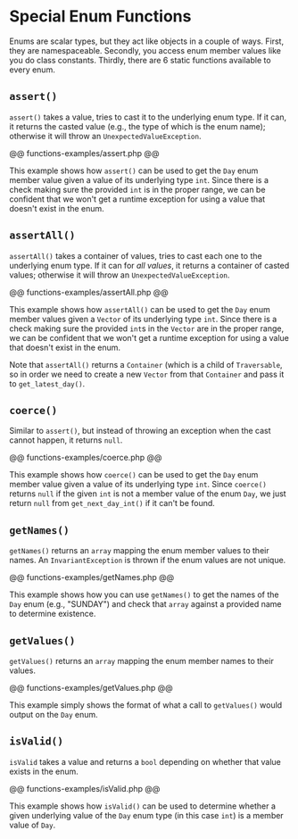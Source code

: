 # Special Enum Functions

Enums are scalar types, but they act like objects in a couple of ways. First, they are namespaceable. Secondly, you access enum member values like you do class constants. Thirdly, there are 6 static functions available to every enum.

## `assert()`

`assert()` takes a value, tries to cast it to the underlying enum type. If it can, it returns the casted value (e.g., the type of which is the enum name); otherwise it will throw an `UnexpectedValueException`.

@@ functions-examples/assert.php @@

This example shows how `assert()` can be used to get the `Day` enum member value given a value of its underlying type `int`. Since there is a check making sure the provided `int` is in the proper range, we can be confident that we won't get a runtime exception for using a value that doesn't exist in the enum.

## `assertAll()`

`assertAll()` takes a container of values, tries to cast each one to the underlying enum type. If it can for *all values*, it returns a container of casted values; otherwise it will throw an `UnexpectedValueException`.

@@ functions-examples/assertAll.php @@

This example shows how `assertAll()` can be used to get the `Day` enum member values given a `Vector` of its underlying type `int`. Since there is a check making sure the provided `int`s in the `Vector` are in the proper range, we can be confident that we won't get a runtime exception for using a value that doesn't exist in the enum.

Note that `assertAll()` returns a `Container` (which is a child of `Traversable`, so in order we need to create a new `Vector` from that `Container` and pass it to `get_latest_day()`. 

## `coerce()`

Similar to `assert()`, but instead of throwing an exception when the cast cannot happen, it returns `null`.

@@ functions-examples/coerce.php @@

This example shows how `coerce()` can be used to get the `Day` enum member value given a value of its underlying type `int`. Since `coerce()` returns `null` if the given `int` is not a member value of the enum `Day`, we just return `null` from `get_next_day_int()` if it can't be found.

## `getNames()`

`getNames()` returns an `array` mapping the enum member values to their names. An `InvariantException` is thrown if the enum values are not unique.

@@ functions-examples/getNames.php @@

This example shows how you can use `getNames()` to get the names of the `Day` enum (e.g., "SUNDAY") and check that `array` against a provided name to determine existence.

## `getValues()`

`getValues()` returns an `array` mapping the enum member names to their values.

@@ functions-examples/getValues.php @@

This example simply shows the format of what a call to `getValues()` would output on the `Day` enum.

## `isValid()`

`isValid` takes a value and returns a `bool` depending on whether that value exists in the enum.

@@ functions-examples/isValid.php @@

This example shows how `isValid()` can be used to determine whether a given underlying value of the `Day` enum type (in this case `int`) is a member value of `Day`.
